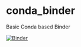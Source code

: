 # conda_binder
Basic Conda based Binder

[![Binder](https://mybinder.org/badge_logo.svg)](https://mybinder.org/v2/gh/lotuscolley/shiny_assignment/py39_r40_shiny?urlpath=shiny)
